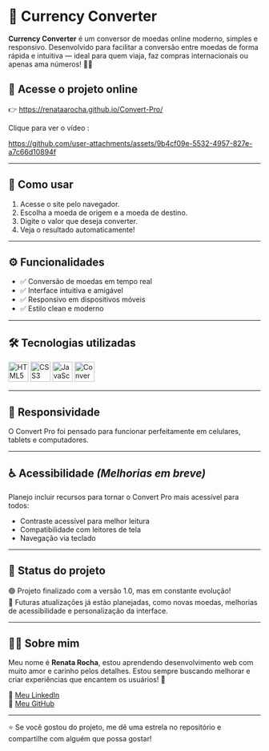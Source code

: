 # 💱 Currency Converter

**Currency Converter** é um conversor de moedas online moderno, simples e responsivo. Desenvolvido para facilitar a conversão entre moedas de forma rápida e intuitiva — ideal para quem viaja, faz compras internacionais ou apenas ama números! 💸✨

## 🔗 Acesse o projeto online
👉 https://renataarocha.github.io/Convert-Pro/


Clique para ver o vídeo :


https://github.com/user-attachments/assets/9b4cf09e-5532-4957-827e-a7c66d10894f


---

## 🧪 Como usar

1. Acesse o site pelo navegador.
2. Escolha a moeda de origem e a moeda de destino.
3. Digite o valor que deseja converter.
4. Veja o resultado automaticamente!

---

## ⚙️ Funcionalidades

- ✅ Conversão de moedas em tempo real
- ✅ Interface intuitiva e amigável
- ✅ Responsivo em dispositivos móveis
- ✅ Estilo clean e moderno

---

## 🛠️ Tecnologias utilizadas

<div align="left">

<img src="https://cdn.jsdelivr.net/gh/devicons/devicon/icons/html5/html5-original.svg" alt="HTML5" width="40" height="40"/>
<img src="https://cdn.jsdelivr.net/gh/devicons/devicon/icons/css3/css3-original.svg" alt="CSS3" width="40" height="40"/>
<img src="https://cdn.jsdelivr.net/gh/devicons/devicon/icons/javascript/javascript-original.svg" alt="JavaScript" width="40" height="40"/>
<img src="https://img.icons8.com/color/48/currency-exchange.png" alt="Conversor de moedas" width="40" height="40"/>

</div>


---

## 📱 Responsividade

O Convert Pro foi pensado para funcionar perfeitamente em celulares, tablets e computadores.

---

## ♿ Acessibilidade *(Melhorias em breve)*

Planejo incluir recursos para tornar o Convert Pro mais acessível para todos:

- Contraste acessível para melhor leitura
- Compatibilidade com leitores de tela
- Navegação via teclado

---

## 🚧 Status do projeto

🟢 Projeto finalizado com a versão 1.0, mas em constante evolução!  
📌 Futuras atualizações já estão planejadas, como novas moedas, melhorias de acessibilidade e personalização da interface.

---

## 🙋‍♀️ Sobre mim

Meu nome é **Renata Rocha**, estou aprendendo desenvolvimento web com muito amor e carinho pelos detalhes. Estou sempre buscando melhorar e criar experiências que encantem os usuários! 💖

📌 [Meu LinkedIn](https://www.linkedin.com/in/renata-alexandre-rocha)  
📌 [Meu GitHub](https://github.com/renataarocha)

---

⭐ Se você gostou do projeto, me dê uma estrela no repositório e compartilhe com alguém que possa gostar!
